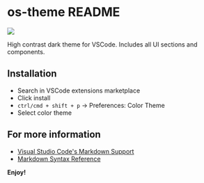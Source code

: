 # os-theme README

<img src="https://oddscenes.s3.amazonaws.com/covers/os-template.png">

High contrast dark theme for VSCode. Includes all UI sections and components.

## Installation

- Search in VSCode extensions marketplace
- Click install
- `ctrl/cmd + shift + p` -> Preferences: Color Theme
- Select color theme

## For more information

* [Visual Studio Code's Markdown Support](http://code.visualstudio.com/docs/languages/markdown)
* [Markdown Syntax Reference](https://help.github.com/articles/markdown-basics/)

**Enjoy!**
